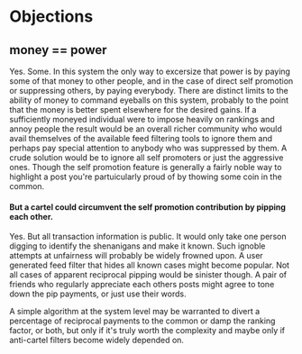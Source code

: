 # Objections

## money == power
Yes. Some. In this system the only way to excersize that power is by paying some of that money to other people, and in the case of direct self promotion or suppressing others, by paying everybody.  There are distinct limits to the ability of money to command eyeballs on this system, probably to the point that the money is better spent elsewhere for the desired gains.
If a sufficiently moneyed individual were to impose heavily on rankings and annoy people the result would be an overall richer community who would avail themselves of the available feed filtering tools to ignore them and perhaps pay special attention to anybody who was suppressed by them.
A crude solution would be to ignore all self promoters or just the aggressive ones.  Though the self promotion feature is generally a fairly noble way to highlight a post you're partuicularly proud of by thowing some coin in the common.

#### But a cartel could circumvent the self promotion contribution by pipping each other.
Yes. But all transaction information is public.  It would only take one person digging to identify the shenanigans and make it known.  Such ignoble attempts at unfairness will probably be widely frowned upon. A user generated feed filter that hides all known cases might become popular.  Not all cases of apparent reciprocal pipping would be sinister though.  A pair of friends who regularly appreciate each others posts might agree to tone down the pip payments, or just use their words.

A simple algorithm at the system level may be warranted to divert a percentage of reciprocal payments to the common or damp the ranking factor, or both, but only if it's truly worth the complexity and maybe only if anti-cartel filters become widely depended on.
